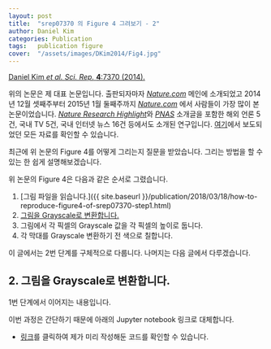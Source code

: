 ```yaml
---
layout: post
title:  "srep07370 의 Figure 4 그려보기 - 2"
author: Daniel Kim
categories: Publication
tags:	publication figure
cover:  "/assets/images/DKim2014/Fig4.jpg"
---
```


[Daniel Kim *et al.* *Sci. Rep.* **4**:7370 (2014).](https://www.nature.com/articles/srep07370)

위의 논문은 제 대표 논문입니다. 출판되자마자 [*Nature.com*](https://www.nature.com/) 메인에 소개되었고 2014년 12월 셋째주부터 2015년 1월 둘째주까지 [*Nature.com*](https://www.nature.com/) 에서 사람들이 가장 많이 본 논문이었습니다. [*Nature Research Highlight*](http://www.natureasia.com/en/research/highlight/9640)와 [*PNAS*](http://www.pnas.org/content/112/25/7619.full) 소개글을 포함한 해외 언론 5건, 국내 TV 5건, 국내 인터넷 뉴스 16건 등에서도 소개된 연구입니다. [여기](http://danielykim.me/papers/DKim2014/)에서 보도되었던 모든 자료를 확인할 수 있습니다.

최근에 위 논문의 Figure 4를 어떻게 그리는지 질문을 받았습니다. 그리는 방법을 할 수 있는 한 쉽게 설명해보겠습니다.

위 논문의 Figure 4은 다음과 같은 순서로 그렸습니다.

1. [그림 파일을 읽습니다.]({{ site.baseurl }}/publication/2018/03/18/how-to-reproduce-figure4-of-srep07370-step1.html)
2. <U>그림을 Grayscale로 변환합니다.</U>
3. 그림에서 각 픽셀의 Grayscale 값을 각 픽셀의 높이로 둡니다.
4. 각 막대를 Grayscale 변환하기 전 색으로 칠합니다.

이 글에서는 2번 단계를 구체적으로 다룹니다. 나머지는 다음 글에서 다루겠습니다.


## 2. 그림을 Grayscale로 변환합니다.
1번 단계에서 이어지는 내용입니다.

이번 과정은 간단하기 때문에 아래의 Jupyter notebook 링크로 대체합니다.

- [링크](https://github.com/danielykim-dev/reproduce-my-figures/blob/master/DKim2014-srep07370/2%20-%20%EA%B7%B8%EB%A6%BC%EC%9D%84%20grayscale%EB%A1%9C%20%EB%B3%80%ED%99%98%ED%95%98%EA%B8%B0.ipynb)를 클릭하여 제가 미리 작성해둔 코드를 확인할 수 있습니다. 


